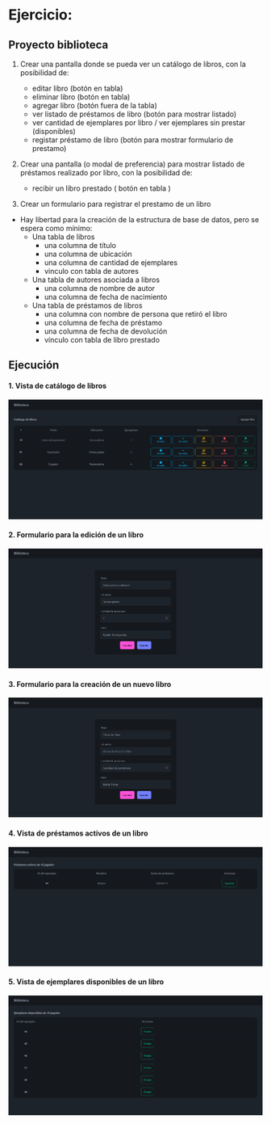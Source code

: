 # Ejercicio:

##  Proyecto biblioteca
1)  Crear una pantalla donde se pueda ver un catálogo de libros, con la posibilidad de:
    - editar libro (botón en tabla)
    - eliminar libro (botón en tabla)
    - agregar libro (botón fuera de la tabla)
    - ver listado de préstamos de libro (botón para mostrar listado)
    - ver cantidad de ejemplares por libro / ver ejemplares sin prestar (disponibles)
    - registar préstamo de libro (botón para mostrar formulario de prestamo)

1)  Crear una pantalla (o modal de preferencia) para mostrar listado de préstamos realizado por libro, con la posibilidad de:
    - recibir un libro prestado ( botón en tabla )

1)  Crear un formulario para registrar el prestamo de un libro

- Hay libertad para la creación de la estructura de base de datos, pero se espera como mínimo:
    - Una tabla de libros
        - una columna de título
        - una columna de ubicación
        - una columna de cantidad de ejemplares
        - vinculo con tabla de autores
    - Una tabla de autores asociada a libros
        - una columna de nombre de autor
        - una columna de fecha de nacimiento
    - Una tabla de préstamos de libros
        - una columna con nombre de persona que retiró el libro
        - una columna de fecha de préstamo
        - una columna de fecha de devolución
        - vínculo con tabla de libro prestado

## Ejecución
#### 1. Vista de catálogo de libros
<img src="img/landing.png" 
    style="width: 100%, align-self: center"
/>

#### 2. Formulario para la edición de un libro
<img src="img/edit-view.png" 
    style="width: 100%, align-self: center"
/>

#### 3. Formulario para la creación de un nuevo libro
<img src="img/create-book.png" 
    style="width: 100%, align-self: center"
/>

#### 4. Vista de préstamos activos de un libro
<img src="img/active-bookings-view.png" 
    style="width: 100%, align-self: center"
/>

#### 5. Vista de ejemplares disponibles de un libro
<img src="img/available-copies-view.png" 
    style="width: 100%, align-self: center"
/>